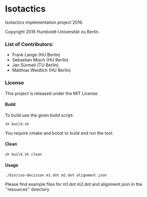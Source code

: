 # Isotactics

Isotactics implementation project 2016.

Copyright 2016 Humboldt-Universität zu Berlin.

### List of Contributors:
 - Frank Lange (HU Berlin)
 - Sebastian Misch (HU Berlin)
 - Jan Sürmeli (TU Berlin)
 - Matthias Weidlich (HU Berlin)


### License
This project is released under the MIT License.

#### Build
  To build use the given build script:

    sh build.sh

  You require cmake and boost to build and run the tool.

#### Clean
    sh build.sh clean

#### Usage

    ./bin/iso-decision m1.dot m2.dot alignment.json

  Please find example files for m1.dot m2.dot and alignment.json in the ''resources'' directory. 
